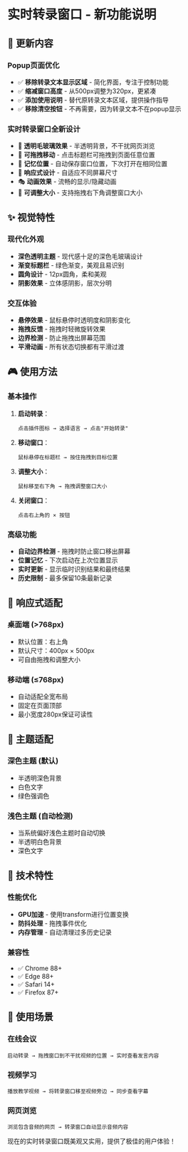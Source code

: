 # 实时转录窗口 - 新功能说明

## 🎯 更新内容

### Popup页面优化
- ✅ **移除转录文本显示区域** - 简化界面，专注于控制功能
- ✅ **缩减窗口高度** - 从500px调整为320px，更紧凑
- ✅ **添加使用说明** - 替代原转录文本区域，提供操作指导
- ✅ **移除清空按钮** - 不再需要，因为转录文本不在popup显示

### 实时转录窗口全新设计
- 🎨 **透明毛玻璃效果** - 半透明背景，不干扰网页浏览
- 🎯 **可拖拽移动** - 点击标题栏可拖拽到页面任意位置
- 💾 **记忆位置** - 自动保存窗口位置，下次打开在相同位置
- 📱 **响应式设计** - 自适应不同屏幕尺寸
- 🎭 **动画效果** - 流畅的显示/隐藏动画
- 🔄 **可调整大小** - 支持拖拽右下角调整窗口大小

## ✨ 视觉特性

### 现代化外观
- **深色透明主题** - 现代感十足的深色毛玻璃设计
- **渐变标题栏** - 绿色渐变，美观且易识别
- **圆角设计** - 12px圆角，柔和美观
- **阴影效果** - 立体感阴影，层次分明

### 交互体验
- **悬停效果** - 鼠标悬停时透明度和阴影变化
- **拖拽反馈** - 拖拽时轻微旋转效果
- **边界检测** - 防止拖拽出屏幕范围
- **平滑动画** - 所有状态切换都有平滑过渡

## 🎮 使用方法

### 基本操作
1. **启动转录**：
   ```
   点击插件图标 → 选择语言 → 点击"开始转录"
   ```

2. **移动窗口**：
   ```
   鼠标悬停在标题栏 → 按住拖拽到目标位置
   ```

3. **调整大小**：
   ```
   鼠标移至右下角 → 拖拽调整窗口大小
   ```

4. **关闭窗口**：
   ```
   点击右上角的 × 按钮
   ```

### 高级功能
- **自动边界检测** - 拖拽时防止窗口移出屏幕
- **位置记忆** - 下次启动在上次位置显示
- **实时更新** - 显示临时识别结果和最终结果
- **历史限制** - 最多保留10条最新记录

## 📱 响应式适配

### 桌面端 (>768px)
- 默认位置：右上角
- 默认尺寸：400px × 500px
- 可自由拖拽和调整大小

### 移动端 (≤768px)
- 自动适配全宽布局
- 固定在页面顶部
- 最小宽度280px保证可读性

## 🎨 主题适配

### 深色主题 (默认)
- 半透明深色背景
- 白色文字
- 绿色强调色

### 浅色主题 (自动检测)
- 当系统偏好浅色主题时自动切换
- 半透明白色背景
- 深色文字

## 🔧 技术特性

### 性能优化
- **GPU加速** - 使用transform进行位置变换
- **防抖处理** - 拖拽事件优化
- **内存管理** - 自动清理过多历史记录

### 兼容性
- ✅ Chrome 88+
- ✅ Edge 88+
- ✅ Safari 14+
- ✅ Firefox 87+

## 🎯 使用场景

### 在线会议
```
启动转录 → 拖拽窗口到不干扰视频的位置 → 实时查看发言内容
```

### 视频学习
```
播放教学视频 → 将转录窗口移至视频旁边 → 同步查看字幕
```

### 网页浏览
```
浏览包含音频的网页 → 转录窗口自动显示音频内容
```

现在的实时转录窗口既美观又实用，提供了极佳的用户体验！
